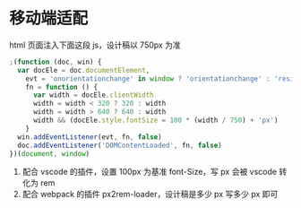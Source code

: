 # 移动端适配

html 页面注入下面这段 js，设计稿以 750px 为准

```js
;(function (doc, win) {
  var docEle = doc.documentElement,
    evt = 'onorientationchange' in window ? 'orientationchange' : 'resize',
    fn = function () {
      var width = docEle.clientWidth
      width = width < 320 ? 320 : width
      width = width > 640 ? 640 : width
      width && (docEle.style.fontSize = 100 * (width / 750) + 'px')
    }
  win.addEventListener(evt, fn, false)
  doc.addEventListener('DOMContentLoaded', fn, false)
})(document, window)
```

1. 配合 vscode 的插件，设置 100px 为基准 font-Size，写 px 会被 vscode 转化为 rem
2. 配合 webpack 的插件 px2rem-loader，设计稿是多少 px 写多少 px 即可
